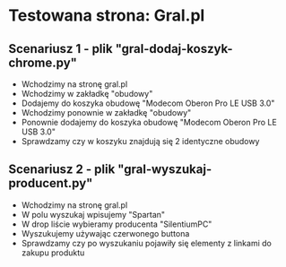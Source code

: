 # Testowana strona: Gral.pl

## Scenariusz 1 - plik "gral-dodaj-koszyk-chrome.py"

- Wchodzimy na stronę gral.pl
- Wchodzimy w zakładkę "obudowy"
- Dodajemy do koszyka obudowę "Modecom Oberon Pro LE USB 3.0"
- Wchodzimy ponownie w zakładkę "obudowy"
- Ponownie dodajemy do koszyka obudowę "Modecom Oberon Pro LE USB 3.0"
- Sprawdzamy czy w koszyku znajdują się 2 identyczne obudowy

## Scenariusz 2 - plik "gral-wyszukaj-producent.py"

- Wchodzimy na stronę gral.pl
- W polu wyszukaj wpisujemy "Spartan"
- W drop liście wybieramy producenta "SilentiumPC"
- Wyszukujemy używając czerwonego buttona
- Sprawdzamy czy po wyszukaniu pojawiły się elementy z linkami do zakupu produktu
